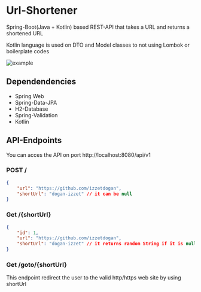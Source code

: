 # Url-Shortener
Spring-Boot(Java + Kotlin) based REST-API that takes a URL and returns a shortened URL

Kotlin language is used on DTO and Model classes to not using Lombok or boilerplate codes

![example](https://user-images.githubusercontent.com/101109536/194917405-0e41424f-ea5b-49c3-ada2-0d481bcae845.gif)



## Dependendencies
<ul>
<li>Spring Web </li>
<li>Spring-Data-JPA </li>
<li>H2-Database </li>
<li>Spring-Validation </li>
<li>Kotlin</li>
</ul>

## API-Endpoints
You can acces the API on port <a>http://localhost:8080/api/v1 </a>

### POST /
```json
{
    "url": "https://github.com/izzetdogan",
    "shortUrl": "dogan-izzet" // it can be null
}
```

### Get /{shortUrl}
```json
{
    "id": 1,
    "url": "https://github.com/izzetdogan",
    "shortUrl": "dogan-izzet" // it returns random String if it is null "QNPJTRTWKU"
}
```
### Get /goto/{shortUrl}
This endpoint redirect the user to the valid http/https web site by using shortUrl
